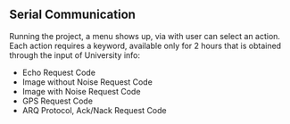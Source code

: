 ## Serial Communication

Running the project, a menu shows up, via with user can select an action.<br />
Each action requires a keyword, available only for 2 hours that is obtained through the input of University info:
- Echo Request Code
- Image without Noise Request Code
- Image with Noise Request Code
- GPS Request Code
- ARQ Protocol, Ack/Nack Request Code
